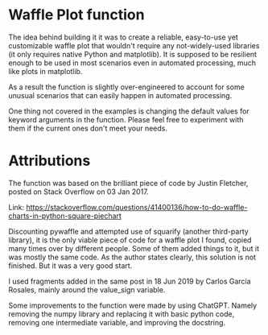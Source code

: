 # Waffle Plot function

The idea behind building it it was to create a reliable, easy-to-use yet customizable waffle plot that wouldn't require any not-widely-used libraries (it only requires native Python and matplotlib). It is supposed to be resilient enough to be used in most scenarios even in automated processing, much like plots in matplotlib.

As a result the function is slightly over-engineered to account for some unusual scenarios that can easily happen in automated processing.

One thing not covered in the examples is changing the default values for keyword arguments in the function. Please feel free to experiment with them if the current ones don't meet your needs.

# Attributions
The function was based on the brilliant piece of code by Justin Fletcher, posted on Stack Overflow on 03 Jan 2017.

Link: https://stackoverflow.com/questions/41400136/how-to-do-waffle-charts-in-python-square-piechart

Discounting pywaffle and attempted use of squarify (another third-party library), it is the only viable piece of code for a waffle plot I found, copied many times over by different people. Some of them added things to it, but it was mostly the same code. As the author states clearly, this solution is not finished. But it was a very good start.

I used fragments added in the same post in 18 Jun 2019 by Carlos García Rosales, mainly around the value_sign variable.

Some improvements to the function were made by using ChatGPT. Namely removing the numpy library and replacing it with basic python code, removing one intermediate variable, and improving the docstring.